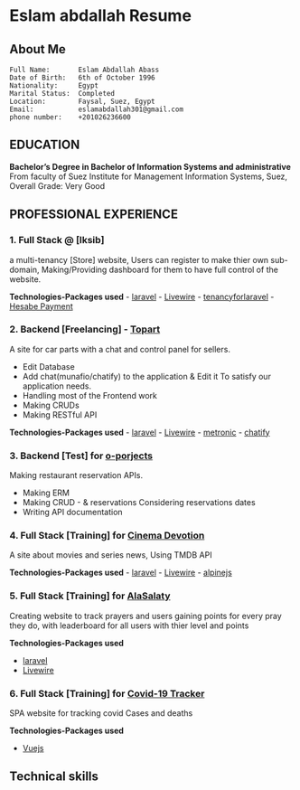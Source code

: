 # Eslam abdallah Resume

## About Me

```
Full Name:       Eslam Abdallah Abass 
Date of Birth:   6th of October 1996
Nationality:     Egypt
Marital Status:  Completed
Location:        Faysal, Suez, Egypt
Email:           eslamabdallah301@gmail.com
phone number:    +201026236600
```
## EDUCATION

**Bachelor’s Degree in Bachelor of Information Systems and administrative**
From faculty of Suez Institute for Management Information Systems, Suez, Overall Grade: Very Good

## PROFESSIONAL EXPERIENCE

### 1. Full Stack  @ [Iksib]
a multi-tenancy [Store] website, Users can register to make thier own  sub-domain, Making/Providing dashboard for them to have full control of the website.

**Technologies-Packages used** 
    - [laravel](https://laravel.com/)
    - [Livewire](https://laravel-livewire.com/)
    - [tenancyforlaravel](https://tenancyforlaravel.com/saas-boilerplate/)
    - [Hesabe Payment](https://www.hesabe.com/)


### 2. Backend  [Freelancing] - [Topart](https://topart.services/)
A site for car parts with a chat and control panel for sellers.
- Edit Database
- Add chat(munafio/chatify) to the application & Edit it To satisfy our application needs.
- Handling most of the Frontend work
- Making CRUDs
- Making RESTful API 

**Technologies-Packages used** 
    - [laravel](https://laravel.com/)
    - [Livewire](https://laravel-livewire.com/)
    - [metronic](https://keenthemes.com/metronic/)
    - [chatify](https://github.com/munafio/chatify)


### 3. Backend  [Test] for [o-porjects](https://www.o-projects.org/)
Making restaurant reservation APIs.
- Making ERM 
- Making CRUD - & reservations Considering reservations dates 
- Writing API documentation


### 4. Full Stack  [Training] for [Cinema Devotion](https://moviesarea.hassaneida.com/)
A site about movies and series news,
Using TMDB API

**Technologies-Packages used** 
    - [laravel](https://laravel.com/)
    - [Livewire](https://laravel-livewire.com/)
    - [alpinejs](https://alpinejs.dev/)

### 5. Full Stack  [Training] for [AlaSalaty](https://www.salah.hassaneida.com/ranking)
Creating website to track prayers and users gaining points for every pray they do,
with leaderboard for all users with thier level and points

**Technologies-Packages used** 
- [laravel](https://laravel.com/)
- [Livewire](https://laravel-livewire.com/)

### 6. Full Stack  [Training] for [Covid-19 Tracker](https://covid19tracker.hassaneida.com/)
SPA website for tracking covid Cases and deaths 

**Technologies-Packages used** 
- [Vuejs](https://vuejs.org/)

## Technical skills 